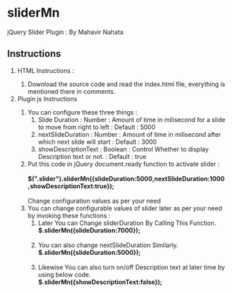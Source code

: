 sliderMn
========

jQuery Slider Plugin : By Mahavir Nahata

<h2>Instructions</h2>

<ol>
<li>HTML Instructions :</li>
    <ol>
    <li>Download the source code and read the index.html file, everything is mentioned there in comments.</li>
	</ol>
<li>Plugin js Instructions</li>
	<ol>
    <li>
    You can configure these three things : 
    <ol>
        <li> Slide Duration : Number : Amount of time in milisecond for a slide to move from right to left : Default : 5000</li>
        <li> nextSlideDuration : Number : Amount of time in milisecond after which next slide will start : Default : 3000</li>
        <li> showDescriptionText : Boolean : Control Whether to display Description text or not. : Default : true</li>
    </ol></li>
    <li>
    Put this code in jQuery document.ready function to activate slider : <br><br>
	<strong>$(".slider").sliderMn({slideDuration:5000,nextSlideDuration:1000,showDescriptionText:true});</strong><br><br>
    Change configuration values as per your need
    </li>
    <li>You can change configurable values of slider later as per your need by invoking these functions : 
    	<ol>
        <li>Later You can Change sliderDuration By Calling This Function.<br><strong> $.sliderMn({slideDuration:7000});</strong> </li><br>
        <li>You can also change nextSlideDuration Similarly. <br><strong> $.sliderMn({slideDuration:5000});</strong></li><br>
  		<li>Likewise You can also turn on/off Description text at later time by using below code. <br><strong> $.sliderMn({showDescriptionText:false});</strong></li>
     
   </ol>
    
  </li>
 </ol>
</ol>
